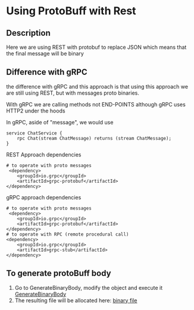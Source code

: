 # Using ProtoBuff with Rest

## Description

Here we are using REST with protobuf to replace JSON
which means that the final message will be binary

## Difference with gRPC

the difference with gRPC and this approach is that 
using this approach we are still using REST,
but with messages proto binaries.

With gRPC we are calling methods not END-POINTS 
although gRPC uses HTTP2 under the hoods

In gRPC, aside of "message", we would use

```
service ChatService {
    rpc Chat(stream ChatMessage) returns (stream ChatMessage);
}
```

REST Approach dependencies

```
# to operate with proto messages
 <dependency>
    <groupId>io.grpc</groupId>
    <artifactId>grpc-protobuf</artifactId>
</dependency>
```

gRPC approach dependencies

```
# to operate with proto messages
 <dependency>
    <groupId>io.grpc</groupId>
    <artifactId>grpc-protobuf</artifactId>
</dependency>
# to operate with RPC (remote procedural call)
<dependency>
    <groupId>io.grpc</groupId>
    <artifactId>grpc-stub</artifactId>
</dependency>
```

## To generate protoBuff body

1. Go to GenerateBinaryBody, modify the object and execute it
[GenerateBinaryBody](rest-web/src/main/java/nl/duckacademy/generate)
2. The resulting file will be allocated here:
[binary file](protobuf_bin)
